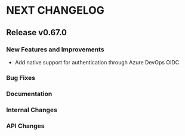# NEXT CHANGELOG

## Release v0.67.0

### New Features and Improvements

* Add native support for authentication through Azure DevOps OIDC

### Bug Fixes

### Documentation

### Internal Changes

### API Changes

